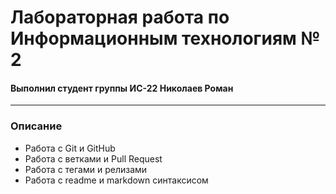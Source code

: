 # Лабораторная работа по Информационным технологиям № 2
#### Выполнил студент группы ИС-22 Николаев Роман
___
### Описание
- Работа с Git и GitHub
- Работа с ветками и Pull Request
- Работа с тегами и релизами
- Работа с readme и markdown синтаксисом